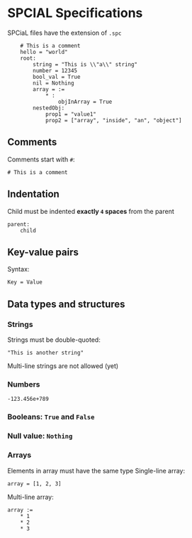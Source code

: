 # SPCIAL Specifications
SPCiaL files have the extension of `.spc`
```
    # This is a comment
    hello = "world"
    root:
        string = "This is \\"a\\" string"
        number = 12345
        bool_val = True
        nil = Nothing
        array = :=
            * :
                objInArray = True
        nestedObj:
            prop1 = "value1"
            prop2 = ["array", "inside", "an", "object"]
```
## Comments
Comments start with `#`:
    
    # This is a comment
## Indentation
Child must be indented **exactly `4` spaces** from the parent

    parent:
        child
## Key-value pairs
Syntax:

    Key = Value
## Data types and structures
### Strings
Strings must be double-quoted:

    "This is another string"

Multi-line strings are not allowed (yet)
### Numbers
    -123.456e+789
### Booleans: `True` and `False`
### Null value: `Nothing`
### Arrays
Elements in array must have the same type
Single-line array:

    array = [1, 2, 3]

Multi-line array:

    array :=
        * 1
        * 2
        * 3